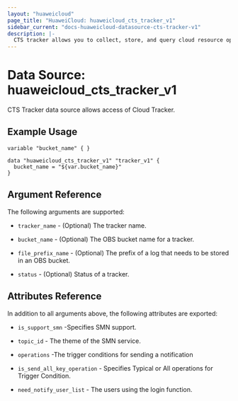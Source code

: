 ```yaml
---
layout: "huaweicloud"
page_title: "HuaweiCloud: huaweicloud_cts_tracker_v1"
sidebar_current: "docs-huaweicloud-datasource-cts-tracker-v1"
description: |-
  CTS tracker allows you to collect, store, and query cloud resource operation records and use these records for security analysis, compliance auditing, resource tracking, and fault locating.
---
```


# Data Source: huaweicloud_cts_tracker_v1

CTS Tracker data source allows access of Cloud Tracker.

## Example Usage


```hcl
variable "bucket_name" { }

data "huaweicloud_cts_tracker_v1" "tracker_v1" {
  bucket_name = "${var.bucket_name}"
}

```

## Argument Reference
The following arguments are supported:

* `tracker_name` - (Optional) The tracker name. 

* `bucket_name` - (Optional) The OBS bucket name for a tracker.

* `file_prefix_name` - (Optional) The prefix of a log that needs to be stored in an OBS bucket. 

* `status` - (Optional) Status of a tracker. 


## Attributes Reference

In addition to all arguments above, the following attributes are exported:

* `is_support_smn` -Specifies SMN support.
    
* `topic_id` - The theme of the SMN service.

* `operations` -The trigger conditions for sending a notification

* `is_send_all_key_operation` - Specifies Typical or All operations for Trigger Condition.
    
* `need_notify_user_list` - The users using the login function.

    
